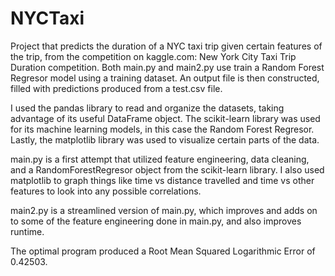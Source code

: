 # NYCTaxi

Project that predicts the duration of a NYC taxi trip given certain features of the trip, from the competition on kaggle.com: New York
City Taxi Trip Duration competition. Both main.py and main2.py use train a Random Forest Regresor model using a training dataset. An output
file is then constructed, filled with predictions produced from a test.csv file. 

I used the pandas library to read and organize the datasets, taking advantage of its useful DataFrame object. The scikit-learn library was 
used for its machine learning models, in this case the Random Forest Regresor. Lastly, the matplotlib library was used to visualize certain
parts of the data.

main.py is a first attempt that utilized feature engineering, data cleaning, and a RandomForestRegresor object from the scikit-learn
library. I also used matplotlib to graph things like time vs distance travelled and time vs other features to look into any possible 
correlations. 

main2.py is a streamlined version of main.py, which improves and adds on to some of the feature engineering done in main.py, and also 
improves runtime.

The optimal program produced a Root Mean Squared Logarithmic Error of 0.42503.
